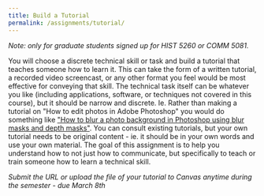 ```yaml
---
title: Build a Tutorial
permalink: /assignments/tutorial/
---
```


*Note: only for graduate students signed up for HIST 5260 or COMM 5081.*

You will choose a discrete technical skill or task and build a tutorial that teaches someone how to learn it. This can take the form of a written tutorial, a recorded video screencast, or any other format you feel would be most effective for conveying that skill. The technical task itself can be whatever you like (including applications, software, or techniques not covered in this course), but it should be narrow and discrete. Ie. Rather than making a tutorial on "How to edit photos in Adobe Photoshop" you would do something like ["How to blur a photo background in Photoshop using blur masks and depth masks"](https://photoshopcafe.com/blur-photo-background-photoshop-using-blur-masks-depth-maps/). You can consult existing tutorials, but your own tutorial needs to be original content - ie. it should be in your own words and use your own material. The goal of this assignment is to help you understand how to not just how to communicate, but specifically to teach or train someone how to learn a technical skill.

*Submit the URL or upload the file of your tutorial to Canvas anytime during the semester - due March 8th*